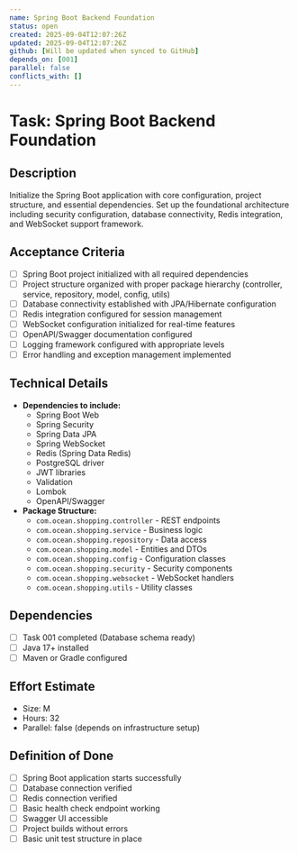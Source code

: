 ```yaml
---
name: Spring Boot Backend Foundation
status: open
created: 2025-09-04T12:07:26Z
updated: 2025-09-04T12:07:26Z
github: [Will be updated when synced to GitHub]
depends_on: [001]
parallel: false
conflicts_with: []
---
```


# Task: Spring Boot Backend Foundation

## Description
Initialize the Spring Boot application with core configuration, project structure, and essential dependencies. Set up the foundational architecture including security configuration, database connectivity, Redis integration, and WebSocket support framework.

## Acceptance Criteria
- [ ] Spring Boot project initialized with all required dependencies
- [ ] Project structure organized with proper package hierarchy (controller, service, repository, model, config, utils)
- [ ] Database connectivity established with JPA/Hibernate configuration
- [ ] Redis integration configured for session management
- [ ] WebSocket configuration initialized for real-time features
- [ ] OpenAPI/Swagger documentation configured
- [ ] Logging framework configured with appropriate levels
- [ ] Error handling and exception management implemented

## Technical Details
- **Dependencies to include:**
  - Spring Boot Web
  - Spring Security
  - Spring Data JPA
  - Spring WebSocket
  - Redis (Spring Data Redis)
  - PostgreSQL driver
  - JWT libraries
  - Validation
  - Lombok
  - OpenAPI/Swagger
- **Package Structure:**
  - `com.ocean.shopping.controller` - REST endpoints
  - `com.ocean.shopping.service` - Business logic
  - `com.ocean.shopping.repository` - Data access
  - `com.ocean.shopping.model` - Entities and DTOs
  - `com.ocean.shopping.config` - Configuration classes
  - `com.ocean.shopping.security` - Security components
  - `com.ocean.shopping.websocket` - WebSocket handlers
  - `com.ocean.shopping.utils` - Utility classes

## Dependencies
- [ ] Task 001 completed (Database schema ready)
- [ ] Java 17+ installed
- [ ] Maven or Gradle configured

## Effort Estimate
- Size: M
- Hours: 32
- Parallel: false (depends on infrastructure setup)

## Definition of Done
- [ ] Spring Boot application starts successfully
- [ ] Database connection verified
- [ ] Redis connection verified
- [ ] Basic health check endpoint working
- [ ] Swagger UI accessible
- [ ] Project builds without errors
- [ ] Basic unit test structure in place